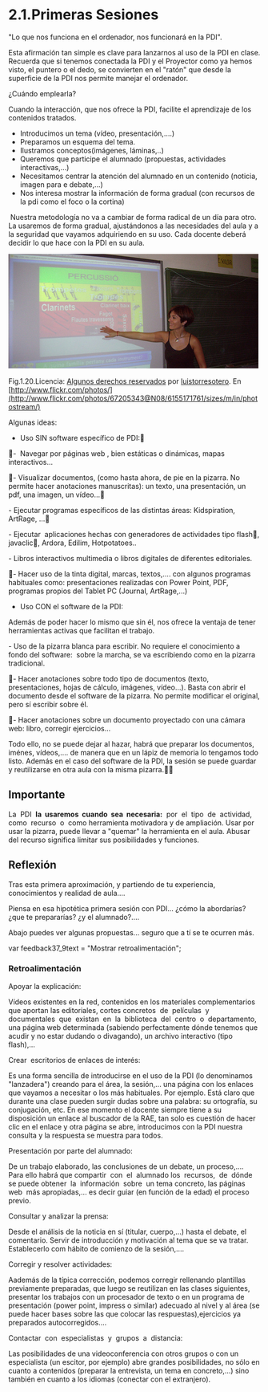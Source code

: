 # 2.1.Primeras Sesiones

"Lo que nos funciona en el ordenador, nos funcionará en la PDI".

Esta afirmación tan simple es clave para lanzarnos al uso de la PDI en clase. Recuerda que si tenemos conectada la PDI y el Proyector como ya hemos visto, el puntero o el dedo, se convierten en el "ratón" que desde la superficie de la PDI nos permite manejar el ordenador.

¿Cuándo emplearla?

Cuando la interacción, que nos ofrece la PDI, facilite el aprendizaje de los contenidos tratados.

*   Introducimos un tema (vídeo, presentación,....)
*   Preparamos un esquema del tema.
*   Ilustramos conceptos(imágenes, láminas,..)
*   Queremos que participe el alumnado (propuestas, actividades interactivas,...)
*   Necesitamos centrar la atención del alumnado en un contenido (noticia, imagen para e debate,...)
*   Nos interesa mostrar la información de forma gradual (con recursos de la pdi como el foco o la cortina)

 Nuestra metodología no va a cambiar de forma radical de un día para otro. La usaremos de forma gradual, ajustándonos a las necesidades del aula y a la seguridad que vayamos adquiriendo en su uso. Cada docente deberá decidir lo que hace con la PDI en su aula.


![profe_pdi](img/profe_pdi.jpg)


Fig.1.20.Licencia: [Algunos derechos reservados](http://creativecommons.org/licenses/by-sa/2.0/ "Attribution-ShareAlike License") por [luistorresotero](http://www.flickr.com/photos/67205343@N08/). En [http://www.flickr.com/photos/](http://www.flickr.com/photos/67205343@N08/6155171761/sizes/m/in/photostream/)

Algunas ideas:

*   Uso SIN software específico de PDI:

-  Navegar por páginas web , bien estáticas o dinámicas, mapas interactivos...

\- Visualizar documentos, (como hasta ahora, de pie en la pizarra. No permite hacer anotaciones manuscritas): un texto, una presentación, un pdf, una imagen, un vídeo...

\- Ejecutar programas específicos de las distintas áreas: Kidspiration, ArtRage, ...

\- Ejecutar  aplicaciones hechas con generadores de actividades tipo flash, javaclic, Ardora, Edilim, Hotpotatoes..

\- Libros interactivos multimedia o libros digitales de diferentes editoriales.

\- Hacer uso de la tinta digital, marcas, textos,.... con algunos programas habituales como: presentaciones realizadas con Power Point, PDF, programas propios del Tablet PC (Journal, ArtRage,...)

*   Uso CON el software de la PDI:

Además de poder hacer lo mismo que sin él, nos ofrece la ventaja de tener herramientas activas que facilitan el trabajo.

\- Uso de la pizarra blanca para escribir. No requiere el conocimiento a fondo del software:  sobre la marcha, se va escribiendo como en la pizarra tradicional.

\- Hacer anotaciones sobre todo tipo de documentos (texto, presentaciones, hojas de cálculo, imágenes, vídeo...). Basta con abrir el documento desde el software de la pizarra. No permite modificar el original, pero sí escribir sobre él.

\- Hacer anotaciones sobre un documento proyectado con una cámara web: libro, corregir ejercicios...

Todo ello, no se puede dejar al hazar, habrá que preparar los documentos, iménes, vídeos,.... de manera que en un lápiz de memoria lo tengamos todo listo. Además en el caso del software de la PDI, la sesión se puede guardar y reutilizarse en otra aula con la misma pizarra.

## Importante

La  PDI  **la  usaremos  cuando  sea  necesaria:**  por  el  tipo  de  actividad,  como  recurso  o  como herramienta motivadora y de ampliación. Usar por usar la pizarra, puede llevar a "quemar" la herramienta en el aula. Abusar del recurso significa limitar sus posibilidades y funciones.

## Reflexión

Tras esta primera aproximación, y partiendo de tu experiencia, conocimientos y realidad de aula....

Piensa en esa hipotética primera sesión con PDI... ¿cómo la abordarías? ¿que te prepararías? ¿y el alumnado?....

Abajo puedes ver algunas propuestas... seguro que a tí se te ocurren más.

var feedback37_9text = "Mostrar retroalimentación";

### Retroalimentación

Apoyar la explicación:

Vídeos existentes en la red, contenidos en los materiales complementarios que aportan las editoriales, cortes concretos  de  películas  y  documentales  que  existan  en  la  biblioteca  del  centro  o  departamento, una página web determinada (sabiendo perfectamente dónde tenemos que acudir y no estar dudando o divagando), un archivo interactivo (tipo flash),...

Crear  escritorios de enlaces de interés:

Es una forma sencilla de introducirse en el uso de la PDI (lo denominamos "lanzadera") creando para el área, la sesión,... una página con los enlaces que vayamos a necesitar o los más habituales. Por ejemplo. Está claro que durante una clase pueden surgir dudas sobre una palabra: su ortografía, su conjugación, etc. En ese momento el docente siempre tiene a su disposición un enlace al buscador de la RAE, tan solo es cuestión de hacer clic en el enlace y otra página se abre, introducimos con la PDI nuestra consulta y la respuesta se muestra para todos.

Presentación por parte del alumnado:

De un trabajo elaborado, las conclusiones de un debate, un proceso,.... Para ello habrá que compartir  con  el  alumnado los  recursos,  de  dónde  se puede obtener  la  información  sobre  un tema concreto, las páginas  web  más apropiadas,... es decir guiar (en función de la edad) el proceso previo.

Consultar y analizar la prensa:

Desde el análisis de la noticia en sí (titular, cuerpo,...) hasta el debate, el comentario. Servir de introducción y motivación al tema que se va tratar. Establecerlo com hábito de comienzo de la sesión,....

Corregir y resolver actividades:

Aademás de la típica corrección, podemos corregir rellenando plantillas previamente preparadas, que luego se reutilizan en las clases siguientes, presentar los trabajos con un procesador de texto o en un programa de presentación (power point, impress o similar) adecuado al nivel y al área (se puede hacer bases sobre las que colocar las respuestas),ejercicios ya preparados autocorregidos....

Contactar  con  especialistas  y  grupos  a  distancia:

Las posibilidades de una videoconferencia con otros grupos o con un especialista (un escitor, por ejemplo) abre grandes posibilidades, no sólo en cuanto a contenidos (preparar la entrevista, un tema en concreto,...) sino también en cuanto a los idiomas (conectar con el extranjero).


